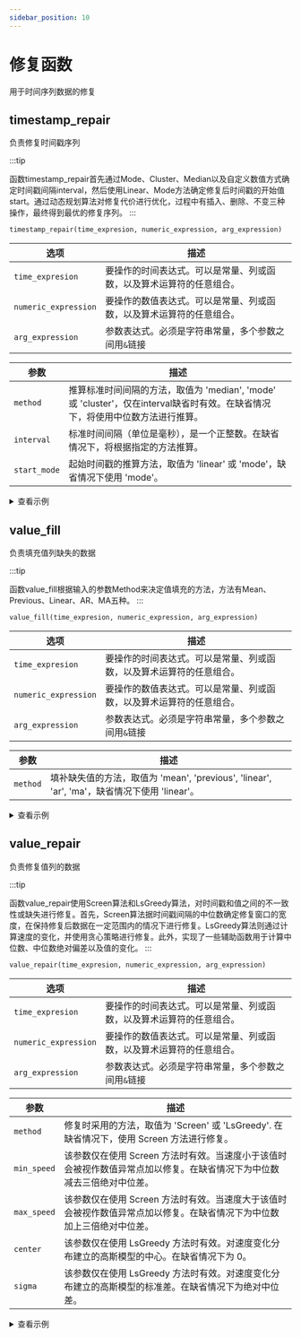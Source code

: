 ```yaml
---
sidebar_position: 10
---
```


# 修复函数

用于时间序列数据的修复


## timestamp_repair

 负责修复时间戳序列
 
:::tip

函数timestamp_repair首先通过Mode、Cluster、Median以及自定义数值方式确定时间戳间隔interval，然后使用Linear、Mode方法确定修复后时间戳的开始值start。通过动态规划算法对修复代价进行优化，过程中有插入、删除、不变三种操作，最终得到最优的修复序列。
:::

```sql
timestamp_repair(time_expresion, numeric_expression, arg_expression)
```

| 选项                 | 描述                                                         |
| -------------------- | ------------------------------------------------------------ |
| `time_expresion`     | 要操作的时间表达式。可以是常量、列或函数，以及算术运算符的任意组合。 |
| `numeric_expression` | 要操作的数值表达式。可以是常量、列或函数，以及算术运算符的任意组合。 |
| `arg_expression` | 参数表达式。必须是字符串常量，多个参数之间用`&`链接 |

| 参数                 | 描述                                                         |
| -------------------- | ------------------------------------------------------------ |
| `method`     | 推算标准时间间隔的方法，取值为 'median', 'mode' 或 'cluster'，仅在interval缺省时有效。在缺省情况下，将使用中位数方法进行推算。 |
| `interval` | 标准时间间隔（单位是毫秒），是一个正整数。在缺省情况下，将根据指定的方法推算。 |
| `start_mode` | 起始时间戳的推算方法，取值为 'linear' 或 'mode'，缺省情况下使用 'mode'。 |

<details>
  <summary>查看示例</summary>

```sql {1-3}
CREATE table wzz(value double);
INSERT wzz VALUES ('2024-01-01T00:00:00.000',1),('2024-01-01T00:00:10.000',2),('2024-01-01T00:00:19.000',3),('2024-01-01T00:00:30.000',4),('2024-01-01T00:00:40.000',5),('2024-01-01T00:00:50.000',6),('2024-01-01T00:01:01.000',7),('2024-01-01T00:01:11.000',8),('2024-01-01T00:01:21.000',9),('2024-01-01T00:01:31.000',10);
SELECT timestamp_repair(time, value, 'method=mode&start_mode=linear') FROM wzz;
+-------------------------+------------------------------------------------------------------------------+
| time                    | timestamp_repair(wzz.time, wzz.value, Utf8("method=mode&start_mode=linear")) |
+-------------------------+------------------------------------------------------------------------------+
| 2024-01-01T00:00:00.300 | 1.0                                                                          |
| 2024-01-01T00:00:10.300 | 2.0                                                                          |
| 2024-01-01T00:00:20.300 | 3.0                                                                          |
| 2024-01-01T00:00:30.300 | 4.0                                                                          |
| 2024-01-01T00:00:40.300 | 5.0                                                                          |
| 2024-01-01T00:00:50.300 | 6.0                                                                          |
| 2024-01-01T00:01:00.300 | 7.0                                                                          |
| 2024-01-01T00:01:10.300 | 8.0                                                                          |
| 2024-01-01T00:01:20.300 | 9.0                                                                          |
| 2024-01-01T00:01:30.300 | 10.0                                                                         |
| 2024-01-01T00:01:40.300 | NaN                                                                          |
+-------------------------+------------------------------------------------------------------------------+
```


</details>


## value_fill

 负责填充值列缺失的数据
 
:::tip

函数value_fill根据输入的参数Method来决定值填充的方法，方法有Mean、Previous、Linear、AR、MA五种。
:::

```sql
value_fill(time_expresion, numeric_expression, arg_expression)
```

| 选项                 | 描述                                                         |
| -------------------- | ------------------------------------------------------------ |
| `time_expresion`     | 要操作的时间表达式。可以是常量、列或函数，以及算术运算符的任意组合。 |
| `numeric_expression` | 要操作的数值表达式。可以是常量、列或函数，以及算术运算符的任意组合。 |
| `arg_expression` | 参数表达式。必须是字符串常量，多个参数之间用`&`链接 |

| 参数                 | 描述                                                         |
| -------------------- | ------------------------------------------------------------ |
| `method`     | 填补缺失值的方法，取值为 'mean', 'previous', 'linear', 'ar', 'ma'，缺省情况下使用 'linear'。 |

<details>
  <summary>查看示例</summary>

```sql {1-3}
CREATE table wzz(value double);
INSERT wzz VALUES ('2024-01-01T00:00:02',acos(3)),('2024-01-01T00:00:03',101.0),('2024-01-01T00:00:04',102.0),('2024-01-01T00:00:06',104.0),('2024-01-01T00:00:08',126.0),('2024-01-01T00:00:10',108.0),('2024-01-01T00:00:14',acos(3)),('2024-01-01T00:00:15',113.0),('2024-01-01T00:00:16',114.0),('2024-01-01T00:00:18',116.0),('2024-01-01T00:00:20',acos(3)),('2024-01-01T00:00:22',acos(3)),('2024-01-01T00:00:26',124.0),('2024-01-01T00:00:28',126.0),('2024-01-01T00:00:30',128.0);
SELECT value_fill(time, value, 'method=mean') FROM wzz;
+---------------------+------------------------------------------------------+
| time                | value_fill(wzz.time, wzz.value, Utf8("method=mean")) |
+---------------------+------------------------------------------------------+
| 2024-01-01T00:00:02 | 114.72727272727273                                   |
| 2024-01-01T00:00:03 | 101.0                                                |
| 2024-01-01T00:00:04 | 102.0                                                |
| 2024-01-01T00:00:06 | 104.0                                                |
| 2024-01-01T00:00:08 | 126.0                                                |
| 2024-01-01T00:00:10 | 108.0                                                |
| 2024-01-01T00:00:14 | 114.72727272727273                                   |
| 2024-01-01T00:00:15 | 113.0                                                |
| 2024-01-01T00:00:16 | 114.0                                                |
| 2024-01-01T00:00:18 | 116.0                                                |
| 2024-01-01T00:00:20 | 114.72727272727273                                   |
| 2024-01-01T00:00:22 | 114.72727272727273                                   |
| 2024-01-01T00:00:26 | 124.0                                                |
| 2024-01-01T00:00:28 | 126.0                                                |
| 2024-01-01T00:00:30 | 128.0                                                |
+---------------------+------------------------------------------------------+
```


</details>


## value_repair

 负责修复值列的数据
 
:::tip

函数value_repair使用Screen算法和LsGreedy算法，对时间戳和值之间的不一致性或缺失进行修复。首先，Screen算法据时间戳间隔的中位数确定修复窗口的宽度，在保持修复后数据在一定范围内的情况下进行修复。LsGreedy算法则通过计算速度的变化，并使用贪心策略进行修复。此外，实现了一些辅助函数用于计算中位数、中位数绝对偏差以及值的变化。
:::

```sql
value_repair(time_expresion, numeric_expression, arg_expression)
```

| 选项                 | 描述                                                         |
| -------------------- | ------------------------------------------------------------ |
| `time_expresion`     | 要操作的时间表达式。可以是常量、列或函数，以及算术运算符的任意组合。 |
| `numeric_expression` | 要操作的数值表达式。可以是常量、列或函数，以及算术运算符的任意组合。 |
| `arg_expression` | 参数表达式。必须是字符串常量，多个参数之间用`&`链接 |

| 参数                 | 描述                                                         |
| -------------------- | ------------------------------------------------------------ |
| `method`     | 修复时采用的方法，取值为 'Screen' 或 'LsGreedy'. 在缺省情况下，使用 Screen 方法进行修复。 |
| `min_speed`     | 该参数仅在使用 Screen 方法时有效。当速度小于该值时会被视作数值异常点加以修复。在缺省情况下为中位数减去三倍绝对中位差。 |
| `max_speed`     | 该参数仅在使用 Screen 方法时有效。当速度大于该值时会被视作数值异常点加以修复。在缺省情况下为中位数加上三倍绝对中位差。 |
| `center`     | 该参数仅在使用 LsGreedy 方法时有效。对速度变化分布建立的高斯模型的中心。在缺省情况下为 0。 |
| `sigma`     | 该参数仅在使用 LsGreedy 方法时有效。对速度变化分布建立的高斯模型的标准差。在缺省情况下为绝对中位差。 |

<details>
  <summary>查看示例</summary>

```sql {1-3}
CREATE table wzz(value double);
INSERT wzz VALUES ('2024-01-01T00:00:02',100.0),('2024-01-01T00:00:03',101.0),('2024-01-01T00:00:04',102.0),('2024-01-01T00:00:06',104.0),('2024-01-01T00:00:08',126.0),('2024-01-01T00:00:10',108.0),('2024-01-01T00:00:14',112.0),('2024-01-01T00:00:15',113.0),('2024-01-01T00:00:16',114.0),('2024-01-01T00:00:18',116.0),('2024-01-01T00:00:20',118.0),('2024-01-01T00:00:22',100.0),('2024-01-01T00:00:26',124.0),('2024-01-01T00:00:28',126.0),('2024-01-01T00:00:30',acos(3));
SELECT value_repair(time, value, 'method=screen') from wzz;
+---------------------+----------------------------------------------------------+
| time                | value_repair(wzz.time, wzz.value, Utf8("method=screen")) |
+---------------------+----------------------------------------------------------+
| 2024-01-01T00:00:02 | 100.0                                                    |
| 2024-01-01T00:00:03 | 101.0                                                    |
| 2024-01-01T00:00:04 | 102.0                                                    |
| 2024-01-01T00:00:06 | 104.0                                                    |
| 2024-01-01T00:00:08 | 106.0                                                    |
| 2024-01-01T00:00:10 | 108.0                                                    |
| 2024-01-01T00:00:14 | 112.0                                                    |
| 2024-01-01T00:00:15 | 113.0                                                    |
| 2024-01-01T00:00:16 | 114.0                                                    |
| 2024-01-01T00:00:18 | 116.0                                                    |
| 2024-01-01T00:00:20 | 118.0                                                    |
| 2024-01-01T00:00:22 | 120.0                                                    |
| 2024-01-01T00:00:26 | 124.0                                                    |
| 2024-01-01T00:00:28 | 126.0                                                    |
| 2024-01-01T00:00:30 | 128.0                                                    |
+---------------------+----------------------------------------------------------+
```


</details>